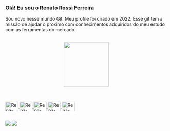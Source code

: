 ### Olá! Eu sou o Renato Rossi Ferreira
Sou novo nesse mundo Git. Meu profile foi criado em 2022. 
Esse git tem a missão de ajudar o proximo com conhecimentos adquiridos do meu estudo com as ferramentas do mercado.

##

<div align="center">
  <a href="https://github.com/FERREIRARENATO">
  <img height="140em" src="https://github-readme-stats.vercel.app/api?username=FERREIRARENATO&show_icons=true&theme=dark&include_all_commits=true&count_private=true"/>
</div>
  
##
 <div style="display: inline_block"><br>
   <img align="center" alt="Rena-Ansible" height="30" width="40" src="https://cdn.jsdelivr.net/gh/devicons/devicon/icons/ansible/ansible-original-wordmark.svg">
   <img align="center" alt="Rena-Jenkins" height="30" width="40" src="https://cdn.jsdelivr.net/gh/devicons/devicon/icons/jenkins/jenkins-original.svg">
   <img align="center" alt="Rena-Azure" height="30" width="40" src="https://cdn.jsdelivr.net/gh/devicons/devicon/icons/azure/azure-original-wordmark.svg">
   <img align="center" alt="Rena-Ubuntu" height="30" width="40"src="https://cdn.jsdelivr.net/gh/devicons/devicon/icons/ubuntu/ubuntu-plain-wordmark.svg">
   <img align="center" alt="Rena-Vagrant" height="30" width="40"src="https://cdn.jsdelivr.net/gh/devicons/devicon/icons/vagrant/vagrant-original.svg">
 </div>  
  
##  
  
<div>
  <a href="www.linkedin.com/in/renatoticloud" target="_blank"><img src="https://img.shields.io/badge/-LinkedIn-%230077B5?style=for-the-badge&logo=linkedin&logoColor=white" target="_blank"></a>
  <a href = "mailto:renato.rossi.ferreira@gmail.com"><img src="https://img.shields.io/badge/-Gmail-%23333?style=for-the-badge&logo=gmail&logoColor=white" target="_blank"></a>
  
</div>
